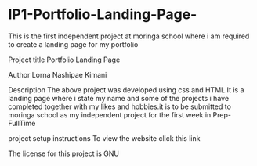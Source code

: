 # IP1-Portfolio-Landing-Page-
This is the first independent project at moringa school where i am required to create a landing page for my portfolio

Project title
Portfolio Landing Page

Author
Lorna Nashipae Kimani

Description
The above project was developed using css and HTML.It is a landing page where i state my name and some of the projects i have completed together with my likes and hobbies.it is to be submitted to moringa school as my independent project for the first week in Prep-FullTime

project setup instructions
To view the website click this link

The license for this project is GNU
 
